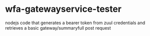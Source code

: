 # wfa-gatewayservice-tester
nodejs code that generates a bearer token from zuul credentials and retrieves a basic gateway/summaryfull post request
